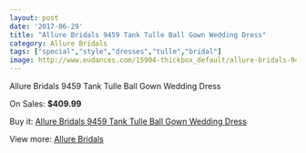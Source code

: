 ```yaml
---
layout: post
date: '2017-06-29'
title: "Allure Bridals 9459 Tank Tulle Ball Gown Wedding Dress"
category: Allure Bridals
tags: ["special","style","dresses","tulle","bridal"]
image: http://www.eudances.com/15904-thickbox_default/allure-bridals-9459-tank-tulle-ball-gown-wedding-dress.jpg
---
```

Allure Bridals 9459 Tank Tulle Ball Gown Wedding Dress

On Sales: **$409.99**
<a href="https://www.eudances.com/en/allure-bridals/4683-allure-bridals-9459-tank-tulle-ball-gown-wedding-dress.html"><amp-img layout="responsive" width="600" height="600" src="//www.eudances.com/15904-thickbox_default/allure-bridals-9459-tank-tulle-ball-gown-wedding-dress.jpg" alt="Allure Bridals 9459 Tank Tulle Ball Gown Wedding Dress 0" /></a>
<a href="https://www.eudances.com/en/allure-bridals/4683-allure-bridals-9459-tank-tulle-ball-gown-wedding-dress.html"><amp-img layout="responsive" width="600" height="600" src="//www.eudances.com/15909-thickbox_default/allure-bridals-9459-tank-tulle-ball-gown-wedding-dress.jpg" alt="Allure Bridals 9459 Tank Tulle Ball Gown Wedding Dress 1" /></a>
<a href="https://www.eudances.com/en/allure-bridals/4683-allure-bridals-9459-tank-tulle-ball-gown-wedding-dress.html"><amp-img layout="responsive" width="600" height="600" src="//www.eudances.com/15908-thickbox_default/allure-bridals-9459-tank-tulle-ball-gown-wedding-dress.jpg" alt="Allure Bridals 9459 Tank Tulle Ball Gown Wedding Dress 2" /></a>
<a href="https://www.eudances.com/en/allure-bridals/4683-allure-bridals-9459-tank-tulle-ball-gown-wedding-dress.html"><amp-img layout="responsive" width="600" height="600" src="//www.eudances.com/15907-thickbox_default/allure-bridals-9459-tank-tulle-ball-gown-wedding-dress.jpg" alt="Allure Bridals 9459 Tank Tulle Ball Gown Wedding Dress 3" /></a>
<a href="https://www.eudances.com/en/allure-bridals/4683-allure-bridals-9459-tank-tulle-ball-gown-wedding-dress.html"><amp-img layout="responsive" width="600" height="600" src="//www.eudances.com/15906-thickbox_default/allure-bridals-9459-tank-tulle-ball-gown-wedding-dress.jpg" alt="Allure Bridals 9459 Tank Tulle Ball Gown Wedding Dress 4" /></a>
<a href="https://www.eudances.com/en/allure-bridals/4683-allure-bridals-9459-tank-tulle-ball-gown-wedding-dress.html"><amp-img layout="responsive" width="600" height="600" src="//www.eudances.com/15905-thickbox_default/allure-bridals-9459-tank-tulle-ball-gown-wedding-dress.jpg" alt="Allure Bridals 9459 Tank Tulle Ball Gown Wedding Dress 5" /></a>

Buy it: [Allure Bridals 9459 Tank Tulle Ball Gown Wedding Dress](https://www.eudances.com/en/allure-bridals/4683-allure-bridals-9459-tank-tulle-ball-gown-wedding-dress.html "Allure Bridals 9459 Tank Tulle Ball Gown Wedding Dress")

View more: [Allure Bridals](https://www.eudances.com/en/2-allure-bridals "Allure Bridals")